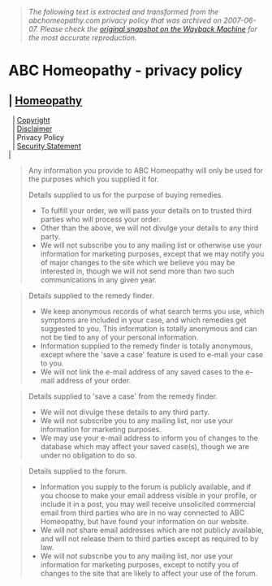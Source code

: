 > *The following text is extracted and transformed from the abchomeopathy.com privacy policy that was archived on 2007-06-07. Please check the [original snapshot on the Wayback Machine](https://web.archive.org/web/20070607202236id_/http%3A//www.abchomeopathy.com/privacy.htm) for the most accurate reproduction.*

# ABC Homeopathy - privacy policy

| [ Homeopathy](http://www.abchomeopathy.com/)  
---  
  | [Copyright](https://web.archive.org/web/20070607202236id_/http%3A//www.abchomeopathy.com/copyright.htm)  
  | [Disclaimer](https://web.archive.org/web/20070607202236id_/http%3A//www.abchomeopathy.com/disclaimer.htm)  
  | Privacy Policy  
  | [Security Statement](https://web.archive.org/web/20070607202236id_/http%3A//www.abchomeopathy.com/security.htm)  
|   
  
> Any information you provide to ABC Homeopathy will only be used for the purposes which you supplied it for. 
> 
> Details supplied to us for the purpose of buying remedies.
> 
>   * To fulfill your order, we will pass your details on to trusted third parties who will process your order.
>   * Other than the above, we will not divulge your details to any third party.
>   * We will not subscribe you to any mailing list or otherwise use your information for marketing purposes, except that we may notify you of major changes to the site which we believe you may be interested in, though we will not send more than two such communications in any given year.
> 

> 
> Details supplied to the remedy finder.
> 
>   * We keep anonymous records of what search terms you use, which symptoms are included in your case, and which remedies get suggested to you. This information is totally anonymous and can not be tied to any of your personal information.
>   * Information supplied to the remedy finder is totally anonymous, except where the 'save a case' feature is used to e-mail your case to you.
>   * We will not link the e-mail address of any saved cases to the e-mail address of your order.
> 

> 
> Details supplied to 'save a case' from the remedy finder.
> 
>   * We will not divulge these details to any third party.
>   * We will not subscribe you to any mailing list, nor use your information for marketing purposes.
>   * We may use your e-mail address to inform you of changes to the database which may affect your saved case(s), though we are under no obligation to do so.
> 

> 
> Details supplied to the forum.
> 
>   * Information you supply to the forum is publicly available, and if you choose to make your email address visible in your profile, or include it in a post, you may well receive unsolicited commercial email from third parties who are in no way connected to ABC Homeopathy, but have found your information on our website. 
>   * We will not share email addresses which are not publicly available, and will not release them to third parties except as required to by law.
>   * We will not subscribe you to any mailing list, nor use your information for marketing purposes, except to notify you of changes to the site that are likely to affect your use of the forum. 
> 

